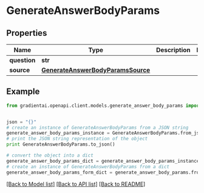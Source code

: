 # GenerateAnswerBodyParams


## Properties
Name | Type | Description | Notes
------------ | ------------- | ------------- | -------------
**question** | **str** |  | 
**source** | [**GenerateAnswerBodyParamsSource**](GenerateAnswerBodyParamsSource.md) |  | 

## Example

```python
from gradientai.openapi.client.models.generate_answer_body_params import GenerateAnswerBodyParams


json = "{}"
# create an instance of GenerateAnswerBodyParams from a JSON string
generate_answer_body_params_instance = GenerateAnswerBodyParams.from_json(json)
# print the JSON string representation of the object
print GenerateAnswerBodyParams.to_json()

# convert the object into a dict
generate_answer_body_params_dict = generate_answer_body_params_instance.to_dict()
# create an instance of GenerateAnswerBodyParams from a dict
generate_answer_body_params_form_dict = generate_answer_body_params.from_dict(generate_answer_body_params_dict)
```
[[Back to Model list]](../README.md#documentation-for-models) [[Back to API list]](../README.md#documentation-for-api-endpoints) [[Back to README]](../README.md)



